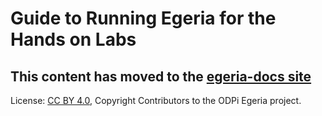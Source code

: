 <!-- SPDX-License-Identifier: CC-BY-4.0 -->
<!-- Copyright Contributors to the ODPi Egeria project. -->

# Guide to Running Egeria for the Hands on Labs

This content has moved to the [egeria-docs site](https://odpi.github.io/egeria-docs/education/open-metadata-labs/overview/)
----
License: [CC BY 4.0](https://creativecommons.org/licenses/by/4.0/),
Copyright Contributors to the ODPi Egeria project.
